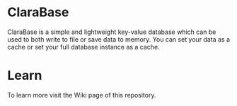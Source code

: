 # ClaraBase

ClaraBase is a simple and lightweight key-value database which can be used to both write to file or save data to memory.
You can set your data as a cache or set your full database instance as a cache.

# Learn
To learn more visit the Wiki page of this repository.